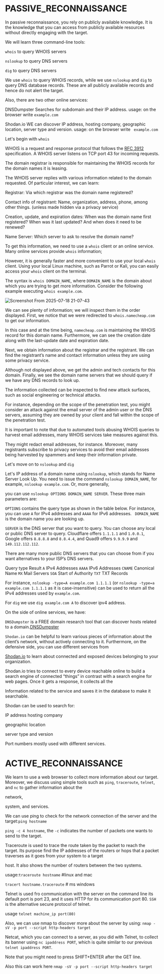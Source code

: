 # PASSIVE_RECONNAISSANCE

In passive reconnaissance, you rely on publicly available knowledge. It is the knowledge that you can access from publicly available resources without directly engaging with the target.

We will learn three command-line tools:

`whois` to query WHOIS servers

`nslookup` to query DNS servers

`dig` to query DNS servers

We use `whois` to query WHOIS records, while we use `nslookup` and `dig` to query DNS database records. These are all publicly available records and hence do not alert the target.

Also, there are two other online services:

DNSDumpster Searches for subdomain and their IP address. usage: on the browser  write `example.com`

Shodan.io WE can discover IP address, hosting company, geographic location, server type and version. usage: on the browser write ` example.com`

Let's begin with `whois`

WHOIS is a request and response protocol that follows the [RFC 3912](https://www.ietf.org/rfc/rfc3912.txt) specification. A WHOIS server listens on TCP port 43 for incoming requests.

The domain registrar is responsible for maintaining the WHOIS records for the domain names it is leasing. 

The WHOIS server replies with various information related to the domain requested. Of particular interest, we can learn:

Registrar: Via which registrar was the domain name registered?

Contact info of registrant: Name, organization, address, phone, among other things. (unless made hidden via a privacy service)

Creation, update, and expiration dates: When was the domain name first registered? When was it last updated? And when does it need to be renewed?

Name Server: Which server to ask to resolve the domain name?

To get this information, we need to use a `whois` client or an online service. Many online services provide `whois` information;

However, it is generally faster and more convenient to use your local `whois` client. Using your local Linux machine, such as Parrot or Kali, you can easily access your `whois` client on the terminal.

The syntax is `whois DOMAIN_NAME`, where `DOMAIN_NAME` is the domain about which you are trying to get more information. Consider the following example executing `whois example.com`.

![Screenshot From 2025-07-18 21-07-43](https://github.com/user-attachments/assets/ae0e6811-9493-476f-a4bb-fe03b73d3017)

We can see plenty of information; we will inspect them in the order displayed. First, we notice that we were redirected to `whois.namecheap.com` to get our information. 

In this case and at the time being, `namecheap.com` is maintaining the WHOIS record for this domain name. Furthermore, we can see the creation date along with the last-update date and expiration date.

Next, we obtain information about the registrar and the registrant. We can find the registrant’s name and contact information unless they are using some privacy service. 

Although not displayed above, we get the admin and tech contacts for this domain. Finally, we see the domain name servers that we should query if we have any DNS records to look up.

The information collected can be inspected to find new attack surfaces, such as social engineering or technical attacks. 

For instance, depending on the scope of the penetration test, you might consider an attack against the email server of the admin user or the DNS servers, assuming they are owned by your client and fall within the scope of the penetration test.

It is important to note that due to automated tools abusing WHOIS queries to harvest email addresses, many WHOIS services take measures against this. 

They might redact email addresses, for instance. Moreover, many registrants subscribe to privacy services to avoid their email addresses being harvested by spammers and keep their information private.

Let's move on to `nslookup` and `dig`

Let's IP address of a domain name using `nslookup`, which stands for Name Server Look Up. You need to issue the command `nslookup DOMAIN_NAME`, for example, `nslookup example.com`. Or, more generally,

you can use `nslookup OPTIONS DOMAIN_NAME SERVER`. These three main parameters are:

`OPTIONS` contains the query type as shown in the table below. For instance, you can use `A` for IPv4 addresses and `AAAA` for IPv6 addresses.
`
DOMAIN_NAME` is the domain name you are looking up.

`SERVER` is the DNS server that you want to query. You can choose any local or public DNS server to query. Cloudflare offers `1.1.1.1` and `1.0.0.1`, Google offers `8.8.8.8` and `8.8.4.4`, and Quad9 offers `9.9.9.9` and `149.112.112.112`.

There are many more public DNS servers that you can choose from if you want alternatives to your ISP’s DNS servers.

Query type	Result
`A`	       IPv4 Addresses
`AAAA`	     IPv6 Addresses
`CNAME`	     Canonical Name
`MX`	       Mail Servers
`SOA`	       Start of Authority
`TXT`	      TXT Records

For instance, `nslookup -type=A example.com 1.1.1.1` (or `nslookup -type=a example.com 1.1.1.1` as it is case-insensitive) can be used to return all the IPv4 addresses used by `example.com`.

For `dig` we use `dig example.com A` to discover ipv4 address.


On the side of online services, we have:

`DNSDumpster` is a FREE domain research tool that can discover hosts related to a domain.[DNSDumpster](dnsdumpster.com)

`Shodan.io` can be helpful to learn various pieces of information about the client’s network, without actively connecting to it. Furthermore, on the defensive side, you can use different services from 

[Shodan.io](shodan.io) to learn about connected and exposed devices belonging to your organization.

Shodan.io tries to connect to every device reachable online to build a search engine of connected “things” in contrast with a search engine for web pages. Once it gets a response, it collects all the 

Information related to the service and saves it in the database to make it searchable.

Shodan can be used to search for: 

IP address
hosting company

geographic location

server type and version

Port numbers mostly used with different services.


# ACTIVE_RECONNAISSANCE

We learn to use a web browser to collect more information about our target. Moreover, we discuss using simple tools such as `ping`, `traceroute`, `telnet`, and `nc` to gather information about the 

network, 

system, and services.

We can use ping to check for the network connection of the server and the target:`ping hostname`

`ping -c 4 hostname`, the `-c` indicates the number of packets one wants to send to the target.

Traceroute is used to trace the route taken by the packet to reach the target. Its purpose find the IP addresses of the routers or hops that a packet traverses as it goes from your system to a target 

host. It also shows the number of routers between the two systems.

usage:`traceroute hostname` #linux and mac

`tracert hostname.traceroute` # ms windows

Telnet is used fro communication with the server on the command line its default port is port 23, and it uses HTTP for its communication port 80. ``SSH`` is the alternative secure protocol of telnet.

usage `telnet machine_ip port(80)`

Also, we can use nmap to discover more about the server by using: `nmap -sV -p port --script http-headers target`

Netcat, which you can connect to a server, as you did with Telnet, to collect its banner using `nc ipaddress PORT`, which is quite similar to our previous `telnet ipaddress PORT`.

Note that you might need to press SHIFT+ENTER after the GET line.

Also this can work here `nmap -sV -p port --script http-headers target`

















































































